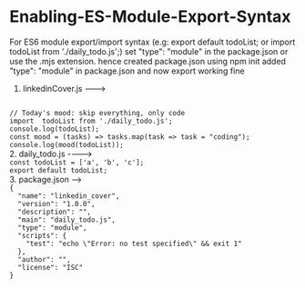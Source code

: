# Enabling-ES-Module-Export-Syntax

For ES6 module export/import syntax (e.g: export default todoList; or import  todoList from './daily_todo.js';) set "type": "module" in the package.json or use the .mjs extension.
hence created package.json using npm init
added "type": "module" in package.json and now export working fine

1. linkedinCover.js  --->
<code>
// Today's mood: skip everything, only code
import  todoList from './daily_todo.js';
console.log(todoList);
const mood = (tasks) => tasks.map(task => task = "coding");   
console.log(mood(todoList));
</code>
2. daily_todo.js  ---->
<code>
const todoList = ['a', 'b', 'c'];
export default todoList;
</code>
3. package.json -->
<code>
{
  "name": "linkedin_cover",
  "version": "1.0.0",
  "description": "",
  "main": "daily_todo.js",
  "type": "module",
  "scripts": {
    "test": "echo \"Error: no test specified\" && exit 1"
  },
  "author": "",
  "license": "ISC"
}
</code>
